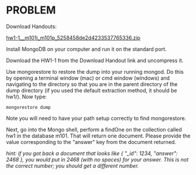 # PROBLEM

Download Handouts:

[hw1-1__m101j_m101p_5258458de2d4233537765336.zip](/hw1-1__m101j_m101p_5258458de2d4233537765336.zip)

Install MongoDB on your computer and run it on the standard port.

Download the HW1-1 from the Download Handout link and uncompress it.

Use mongorestore to restore the dump into your running mongod. Do this by opening a terminal window (mac) or cmd window (windows) and navigating to the directory so that you are in the parent directory of the dump directory (if you used the default extraction method, it should be hw1/). Now type:

`mongorestore dump`

Note you will need to have your path setup correctly to find mongorestore.

Next, go into the Mongo shell, perform a findOne on the collection called hw1 in the database m101. That will return one document. Please provide the value corresponding to the "answer" key from the document returned.

*hint: if you got back a document that looks like { "_id": 1234, "answer": 2468 }, you would put in 2468 (with no spaces) for your answer. This is not the correct number; you should get a different number.*
